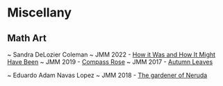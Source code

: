 # Miscellany

## Math Art

~ Sandra DeLozier Coleman
    ~ JMM 2022 - [How it Was and How It Might Have Been](http://gallery.bridgesmathart.org/exhibitions/2022-joint-mathematics-meetings/sandra-delozier-coleman)
    ~ JMM 2019 - [Compass Rose](http://gallery.bridgesmathart.org/exhibitions/2019-joint-mathematics-meetings/sandra-delozier-coleman)
    ~ JMM 2017 - [Autumn Leaves](http://gallery.bridgesmathart.org/exhibitions/2017-joint-mathematics-meetings/sandra-delozier-coleman)
    
~ Eduardo Adam Navas Lopez
    ~ JMM 2018 - [The gardener of Neruda](http://gallery.bridgesmathart.org/exhibitions/2018-joint-mathematics-meetings/aliamondano)

